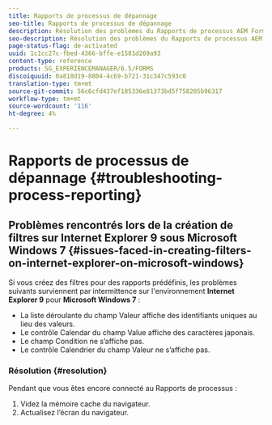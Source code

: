 ```yaml
---
title: Rapports de processus de dépannage
seo-title: Rapports de processus de dépannage
description: Résolution des problèmes du Rapports de processus AEM Forms on JEE
seo-description: Résolution des problèmes du Rapports de processus AEM Forms on JEE
page-status-flag: de-activated
uuid: 1c1cc27c-fbed-4366-bffe-e1581d269a93
content-type: reference
products: SG_EXPERIENCEMANAGER/6.5/FORMS
discoiquuid: 0a818d19-8804-4c69-b721-31c347c593c0
translation-type: tm+mt
source-git-commit: 56c6cfd437ef185336e81373bd5f758205b96317
workflow-type: tm+mt
source-wordcount: '116'
ht-degree: 4%

---
```



# Rapports de processus de dépannage {#troubleshooting-process-reporting}

## Problèmes rencontrés lors de la création de filtres sur Internet Explorer 9 sous Microsoft Windows 7 {#issues-faced-in-creating-filters-on-internet-explorer-on-microsoft-windows}

Si vous créez des filtres pour des rapports prédéfinis, les problèmes suivants surviennent par intermittence sur l&#39;environnement **Internet Explorer 9** pour **Microsoft Windows 7** :

* La liste déroulante du champ Valeur affiche des identifiants uniques au lieu des valeurs.
* Le contrôle Calendar du champ Value affiche des caractères japonais.
* Le champ Condition ne s’affiche pas.
* Le contrôle Calendrier du champ Valeur ne s’affiche pas.

### Résolution {#resolution}

Pendant que vous êtes encore connecté au Rapports de processus :

1. Videz la mémoire cache du navigateur.
1. Actualisez l’écran du navigateur.

